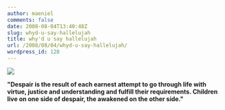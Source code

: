 ```yaml
---
author: maeniel
comments: false
date: 2008-08-04T13:40:48Z
slug: whyd-u-say-hallelujah
title: why'd u say hallelujah
url: /2008/08/04/whyd-u-say-hallelujah/
wordpress_id: 128
---
```


[![](https://maeniel.files.wordpress.com/2008/08/27686857_3998b31911_o.jpg)](https://maeniel.files.wordpress.com/2008/08/27686857_3998b31911_o.jpg)

**"Despair is the result of each earnest attempt to go through life with virtue, justice and understanding and fulfill their requirements. Children live on one side of despair, the awakened on the other side."**
